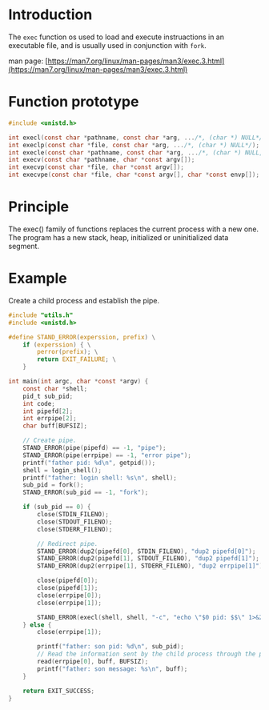 # Introduction

The `exec` function os used to load and execute instruactions in an executable file, and is usually used in conjunction with `fork`.

man page: [https://man7.org/linux/man-pages/man3/exec.3.html](https://man7.org/linux/man-pages/man3/exec.3.html)

# Function prototype

```c
#include <unistd.h>

int execl(const char *pathname, const char *arg, .../*, (char *) NULL*/);
int execlp(const char *file, const char *arg, .../*, (char *) NULL*/);
int execle(const char *pathname, const char *arg, .../*, (char *) NULL, char *const envp[]*/);
int execv(const char *pathname, char *const argv[]);
int execvp(const char *file, char *const argv[]);
int execvpe(const char *file, char *const argv[], char *const envp[]);
```

# Principle

The exec() family of functions replaces the current process with a new one. The program has a new stack, heap, initialized or uninitialized data segment.

# Example

Create a child process and establish the pipe.

```c
#include "utils.h"
#include <unistd.h>

#define STAND_ERROR(experssion, prefix) \
    if (experssion) { \
        perror(prefix); \
        return EXIT_FAILURE; \
    }

int main(int argc, char *const *argv) {
    const char *shell;
    pid_t sub_pid;
    int code;
    int pipefd[2];
    int errpipe[2];
    char buff[BUFSIZ];

    // Create pipe.
    STAND_ERROR(pipe(pipefd) == -1, "pipe");
    STAND_ERROR(pipe(errpipe) == -1, "error pipe");
    printf("father pid: %d\n", getpid());
    shell = login_shell();
    printf("father: login shell: %s\n", shell);
    sub_pid = fork();
    STAND_ERROR(sub_pid == -1, "fork");

    if (sub_pid == 0) {
        close(STDIN_FILENO);
        close(STDOUT_FILENO);
        close(STDERR_FILENO);

        // Redirect pipe.
        STAND_ERROR(dup2(pipefd[0], STDIN_FILENO), "dup2 pipefd[0]");
        STAND_ERROR(dup2(pipefd[1], STDOUT_FILENO), "dup2 pipefd[1]");
        STAND_ERROR(dup2(errpipe[1], STDERR_FILENO), "dup2 errpipe[1]");

        close(pipefd[0]);
        close(pipefd[1]);
        close(errpipe[0]);
        close(errpipe[1]);

        STAND_ERROR(execl(shell, shell, "-c", "echo \"$0 pid: $$\" 1>&2", NULL), "");
    } else {
        close(errpipe[1]);

        printf("father: son pid: %d\n", sub_pid);
        // Read the information sent by the child process through the pipe.
        read(errpipe[0], buff, BUFSIZ);
        printf("father: son message: %s\n", buff);
    }

    return EXIT_SUCCESS;
}
```

